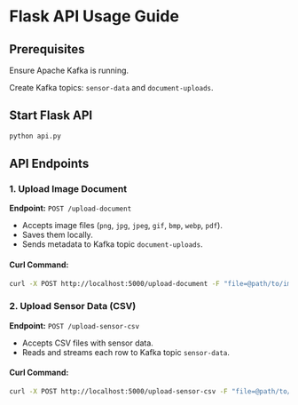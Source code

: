 # Flask API Usage Guide

## Prerequisites
Ensure Apache Kafka is running.

Create Kafka topics: `sensor-data` and `document-uploads`.

## Start Flask API
```sh
python api.py
```

## API Endpoints

### 1. Upload Image Document
**Endpoint:** `POST /upload-document`

- Accepts image files (`png`, `jpg`, `jpeg`, `gif`, `bmp`, `webp`, `pdf`).
- Saves them locally.
- Sends metadata to Kafka topic `document-uploads`.

#### Curl Command:
```sh
curl -X POST http://localhost:5000/upload-document -F "file=@path/to/image.jpg"
```

### 2. Upload Sensor Data (CSV)
**Endpoint:** `POST /upload-sensor-csv`

- Accepts CSV files with sensor data.
- Reads and streams each row to Kafka topic `sensor-data`.

#### Curl Command:
```sh
curl -X POST http://localhost:5000/upload-sensor-csv -F "file=@path/to/data.csv"
```

